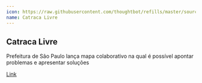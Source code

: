 ```yaml
---
icon: https://raw.githubusercontent.com/thoughtbot/refills/master/source/images/placeholder_logo_2.png
name: Catraca Livre
---
```


## Catraca Livre

Prefeitura de São Paulo lança mapa colaborativo na qual é possível apontar problemas e apresentar soluções

[Link](https://catracalivre.com.br/sp/cidadania/indicacao/prefeitura-de-sao-paulo-lanca-mapa-colaborativo-na-qual-e-possivel-apontar-problemas-e-apresentar-solucoes/)
